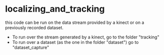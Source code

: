 # localizing_and_tracking #

this code can be run on the data stream provided by a kinect or on a previously recorded dataset.

* To run over the stream generated by a kinect, go to the folder "tracking"
* To run over a dataset (as the one in the folder "dataset") go to "dataset_capture"
